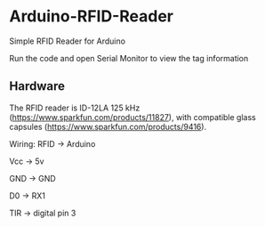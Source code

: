 # Arduino-RFID-Reader
Simple RFID Reader for Arduino

Run the code and open Serial Monitor to view the tag information

## Hardware

The RFID reader is ID-12LA 125 kHz (https://www.sparkfun.com/products/11827), with compatible glass capsules (https://www.sparkfun.com/products/9416).

Wiring: 
RFID ->  Arduino

Vcc -> 5v

GND -> GND

D0  -> RX1

TIR -> digital pin 3
